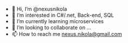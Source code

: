 - 👋 Hi, I’m @nexusnikola
- 👀 I’m interested in C#/.net, Back-end, SQL
- 🌱 I’m currently learning microservices
- 💞️ I’m looking to collaborate on ...
- 📫 How to reach me nexus.nikola@gmail.com

<!---
nexusnikola/nexusnikola is a ✨ special ✨ repository because its `README.md` (this file) appears on your GitHub profile.
You can click the Preview link to take a look at your changes.
--->
